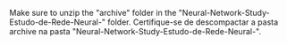 Make sure to unzip the "archive" folder in the "Neural-Network-Study-Estudo-de-Rede-Neural-" folder.
Certifique-se de descompactar a pasta archive na pasta "Neural-Network-Study-Estudo-de-Rede-Neural-".
